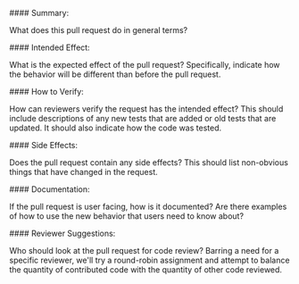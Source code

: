 \#\#\#\# Summary:  

What does this pull request do in general terms?


\#\#\#\# Intended Effect:

What is the expected effect of the pull request?  Specifically, indicate how the behavior will be different than before the pull request.


\#\#\#\# How to Verify: 

How can reviewers verify the request has the intended effect?  This should include descriptions of any new tests that are added or old tests that are updated.  It should also indicate how the code was tested.  


\#\#\#\# Side Effects:  

Does the pull request contain any side effects?  This should list non-obvious things that have changed in the request.


\#\#\#\# Documentation:  

If the pull request is user facing, how is it documented?  Are there examples of how to use the new behavior that users need to know about?  


\#\#\#\# Reviewer Suggestions:  

Who should look at the pull request for code review?  Barring a need for a specific reviewer, we'll try a round-robin assignment and attempt to balance the quantity of contributed code with the quantity of other code reviewed.
